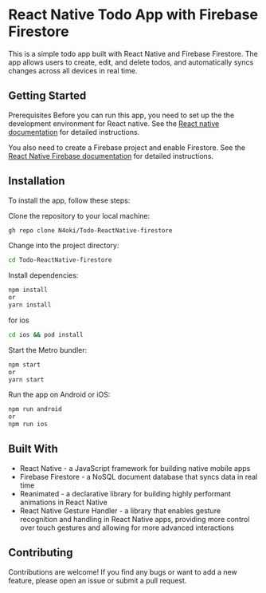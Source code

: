 # React Native Todo App with Firebase Firestore

This is a simple todo app built with React Native and Firebase Firestore. The app allows users to create, edit, and delete todos, and automatically syncs changes across all devices in real time.

## Getting Started

Prerequisites
Before you can run this app, you need to set up the the development environment for React native. See the [React native documentation](https://reactnative.dev/docs/environment-setup) for detailed instructions.

You also need to create a Firebase project and enable Firestore. See the [React Native Firebase documentation](https://rnfirebase.io/) for detailed instructions.

## Installation

To install the app, follow these steps:

Clone the repository to your local machine:

```bash
gh repo clone N4oki/Todo-ReactNative-firestore
```

Change into the project directory:

``` bash 
cd Todo-ReactNative-firestore
```

Install dependencies:

``` bash
npm install
or
yarn install
```

for ios
``` bash 
cd ios && pod install
```

Start the Metro bundler:

``` bash
npm start
or
yarn start
```

Run the app on Android or iOS:

``` bash
npm run android
or
npm run ios
```

## Built With

- React Native - a JavaScript framework for building native mobile apps
- Firebase Firestore - a NoSQL document database that syncs data in real time
- Reanimated - a declarative library for building highly performant animations in React Native
- React Native Gesture Handler - a library that enables gesture recognition and handling in React Native apps, providing more control over touch gestures and allowing for more advanced interactions

## Contributing

Contributions are welcome! If you find any bugs or want to add a new feature, please open an issue or submit a pull request.
